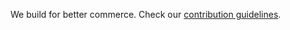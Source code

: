 We build for better commerce. Check our [contribution guidelines](https://github.com/odestry/.github/blob/main/CONTRIBUTING.md).
